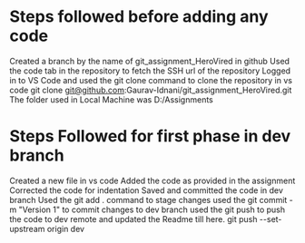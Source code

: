 # Steps followed before adding any code
Created a branch by the name of git_assignment_HeroVired in github
Used the code tab in the repository to fetch the SSH url of the repository
Logged in to VS Code and used the git clone command to clone the repository in vs code 
git clone git@github.com:Gaurav-Idnani/git_assignment_HeroVired.git
The folder used in Local Machine was D:/Assignments

# Steps Followed for first phase in dev branch
Created a new file in vs code
Added the code as provided in the assignment
Corrected the code for indentation
Saved and committed the code in dev branch
Used the git add . command to stage changes
used the git commit -m "Version 1" to commit changes to dev branch
used the git push to push the code to dev remote and updated the Readme till here.
git push --set-upstream origin dev



